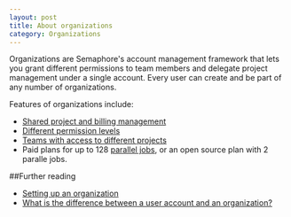 ```yaml
---
layout: post
title: About organizations
category: Organizations
---
```


Organizations are Semaphore's account management framework that lets you grant
different permissions to team members and delegate project management under
a single account. Every user can create and be part of any number of organizations.

Features of organizations include:

- [Shared project and billing management](/docs/organizations/granting-users-permission-to-manage-projects-within-an-organization.html)
- [Different permission levels](/docs/organizations/permission-levels-in-an-organization.html)
- [Teams with access to different projects](/docs/organizations/creating-a-team.html)
- Paid plans for up to 128 [parallel jobs](/docs/running-tests-in-parallel.html),
  or an open source plan with 2 paralle jobs.

##Further reading

- [Setting up an organization](/docs/organizations/setting-up-an-organization.html)
- [What is the difference between a user account and an organization?](/docs/organizations/what-is-the-difference-between-a-user-account-and-an-organization.html)
